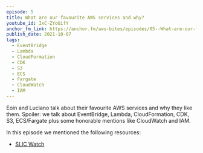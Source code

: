 ```yaml
---
episode: 5
title: What are our favourite AWS services and why?
youtube_id: IxC-ZYoUifY
anchor_fm_link: https://anchor.fm/aws-bites/episodes/05--What-are-our-favourite-AWS-services-and-why-e17nm17
publish_date: 2021-10-07
tags:
  - EventBridge
  - Lambda
  - CloudFormation
  - CDK
  - S3
  - ECS
  - Fargate
  - CloudWatch
  - IAM
---
```



Eoin and Luciano talk about their favourite AWS services and why they like them. Spoiler: we talk about EventBridge, Lambda, CloudFormation, CDK, S3, ECS/Fargate plus some honorable mentions like CloudWatch and IAM.

In this episode we mentioned the following resources:

  - [SLIC Watch](https://github.com/fourTheorem/slic-watch/)
